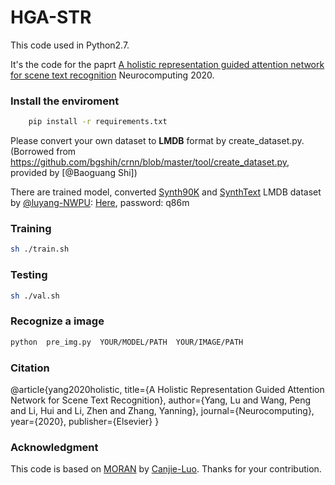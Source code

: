 # HGA-STR

This code used in Python2.7.

It's the code for the paprt [A holistic representation guided attention network for scene text recognition](https://arxiv.org/abs/1904.01375) Neurocomputing 2020.

### Install the enviroment
```bash
    pip install -r requirements.txt
```
Please convert your own dataset to **LMDB** format by create_dataset.py. (Borrowed from https://github.com/bgshih/crnn/blob/master/tool/create_dataset.py, provided by [@Baoguang Shi])

There are trained model, converted [Synth90K](http://www.robots.ox.ac.uk/~vgg/data/text/) and [SynthText](http://www.robots.ox.ac.uk/~vgg/data/scenetext/) LMDB dataset by [@luyang-NWPU](https://github.com/luyang-NWPU): [Here](https://pan.baidu.com/s/1mUMFu693mxAlk900E6YmuQ),  password: q86m


### Training
```bash
sh ./train.sh
```

### Testing
```bash
sh ./val.sh
```

### Recognize a image
```bash
python  pre_img.py  YOUR/MODEL/PATH  YOUR/IMAGE/PATH
```

### Citation
@article{yang2020holistic,
  title={A Holistic Representation Guided Attention Network for Scene Text Recognition},
  author={Yang, Lu and Wang, Peng and Li, Hui and Li, Zhen and Zhang, Yanning},
  journal={Neurocomputing},
  year={2020},
  publisher={Elsevier}
}

### Acknowledgment
This code is based on [MORAN](https://github.com/Canjie-Luo/MORAN_v2) by [Canjie-Luo](https://github.com/Canjie-Luo). Thanks for your contribution.

